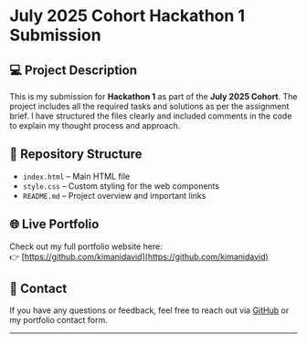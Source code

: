 # July 2025 Cohort Hackathon 1 Submission

## 💻 Project Description

This is my submission for **Hackathon 1** as part of the **July 2025 Cohort**. The project includes all the required tasks and solutions as per the assignment brief. I have structured the files clearly and included comments in the code to explain my thought process and approach.

## 📁 Repository Structure

- `index.html` – Main HTML file
- `style.css` – Custom styling for the web components
- `README.md` – Project overview and important links

## 🌐 Live Portfolio

Check out my full portfolio website here:  
👉 [https://github.com/kimanidavid](https://github.com/kimanidavid) 

## 📩 Contact

If you have any questions or feedback, feel free to reach out via [GitHub](https://github.com/kimanidavid) or my portfolio contact form.

---
